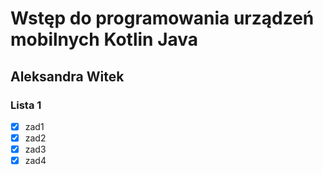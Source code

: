 # Wstęp do programowania urządzeń mobilnych Kotlin Java

## Aleksandra Witek
 
### Lista 1
 
 - [x] zad1 
 - [x] zad2
 - [x] zad3
 - [x] zad4 
